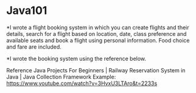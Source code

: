 # Java101
*I wrote a flight booking system in which you can create flights and their details,
search for a flight based on location, date, class preference and available seats and book a flight using personal information.
Food choice and fare are included.

*I wrote the booking system using the reference below.

Reference
Java Projects For Beginners | Railway Reservation System in Java | Java Collection Framework Example:
https://www.youtube.com/watch?v=3HvxU3LTAro&t=2233s
